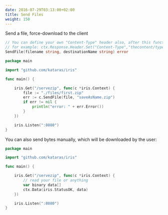 ```yaml
---
date: 2016-07-29T03:13:00+02:00
title: Send Files
weight: 150
---
```

Send a file, force-download to the client

```go
// You can define your own "Content-Type" header also, after this function call
// for example: ctx.Response.Header.Set("Content-Type","thecontent/type")
SendFile(filename string, destinationName string) error
```

```go
package main

import "github.com/kataras/iris"

func main() {

    iris.Get("/servezip", func(c *iris.Context) {
        file := "./files/first.zip"
        err := c.SendFile(file, "saveAsName.zip")
        if err != nil {
            println("error: " + err.Error())
        }
    })

    iris.Listen(":8080")
}


```



You can also send bytes manually, which will be downloaded by the user:

```go
package main

import "github.com/kataras/iris"

func main() {

    iris.Get("/servezip", func(c *iris.Context) {
        // read your file or anything
        var binary data[]
        ctx.Data(iris.StatusOK, data)
    })

    iris.Listen(":8080")
}

```



